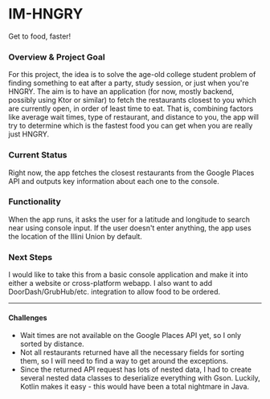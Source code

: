 # IM-HNGRY
 Get to food, faster!

 ### Overview & Project Goal
 For this project, the idea is to solve the age-old college student problem of finding something to eat after a party, study session, or just when you're HNGRY. The aim is to have an application (for now, mostly backend, possibly using Ktor or similar) to fetch the restaurants closest to you which are currently open, in order of least time to eat. That is, combining factors like average wait times, type of restaurant, and distance to you, the app will try to determine which is the fastest food you can get when you are really just HNGRY.

### Current Status
Right now, the app fetches the closest restaurants from the Google Places API and outputs key information about each one to the console.

### Functionality
When the app runs, it asks the user for a latitude and longitude to search near using console input. If the user doesn't enter anything, the app uses the location of the Illini Union by default. 

### Next Steps
I would like to take this from a basic console application and make it into either a website or cross-platform webapp. I also want to add DoorDash/GrubHub/etc. integration to allow food to be ordered.

---

#### Challenges
- Wait times are not available on the Google Places API yet, so I only sorted by distance.
- Not all restaurants returned have all the necessary fields for sorting them, so I will need to find a way to get around the exceptions.
- Since the returned API request has lots of nested data, I had to create several nested data classes to deserialize everything with Gson. Luckily, Kotlin makes it easy - this would have been a total nightmare in Java.
